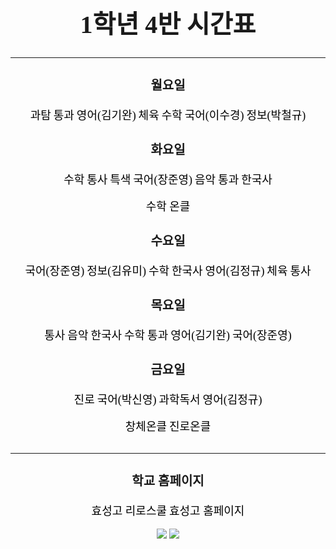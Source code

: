 <!DOCTYPE html>
<html lang="ko">
    <head>
        <title>1학년 4반 시간표</title>
        <meta charset="UTF-8">
        <meta http-equiv="X-UA-Compatible" content="IE=edge">
        <meta property="og:title" content="1학년 4반 시간표">
        <meta name="viewport" content="width=device-width, initial-scale=1.0"/>
        <link href="https://fonts.googleapis.com/css2?family=Nanum+Gothic&display=swap" rel="stylesheet">
        <style>
            h1{
                font-family: 'Nanum Gothic', serif;
                font-size:40px
            }
            a{
                font-family: 'Nanum Gothic', serif;
                font-size:18px
            }
            h3{
                font-family: 'Nanum Gothic', serif;
                font-size:20px
            }
            a { text-decoration:none; }
            a:link { color: black; text-decoration: none;}
            a:visited { color: black; text-decoration: none;}
            a:hover { color: hotpink; text-decoration: underline;}
        </style>
    </head>
    <body>
        <center> 
        <h1>1학년 4반 시간표</h1>     
        <hr>
        <h3>월요일</h3>
            <a href="https://zoom.us/j/6860189588?pwd=WnBhM3k4ZzB4Z0I0N0hCWlZQSVcrUT09">과탐</a><!--과학탐구실험 줌 수업-->
            <a href="https://us02web.zoom.us/j/972803917?pwd=enVxTGsvZmhDYlpKVExKcjhVaytGdz09">통과</a><!--통합과학 줌 수업-->
            <a href="https://us02web.zoom.us/j/7317018056?pwd=KytteHdEV29CVzMxU0dYTUpTamlYdz09 ">영어(김기완)</a><!--영어(김기완 쌤) 줌 수업-->
            <a href="https://us04web.zoom.us/j/6092519507?pwd=dVdaRmZKZUppbE5KTUxuejZvaHBJQT09">체육</a><!--운동과 건강 줌 수업-->
            <a href="https://us02web.zoom.us/j/9580229065?pwd=WW9zNnZpVGsxNVNiTlMxN0hUUHlmQT09">수학</a><!--수학 줌 수업-->
            <a href="https://zoom.us/j/9959688256?pwd=K082M3dDSWtRcDkvZXVDZXEveVJaZz09">국어(이수경)</a><!--국어(이수경) 줌 수업-->
            <a href="https://zoom.us/j/5352590312?pwd=YVNHRms1UUF0cmZnZGxTNnhnR2paUT09">정보(박철규)</a><!--정보(박철규 쌤) 줌 수업-->
        <h3>화요일</h3>
            <a href="https://us02web.zoom.us/j/9580229065?pwd=WW9zNnZpVGsxNVNiTlMxN0hUUHlmQT09">수학</a><!--수학 줌 수업-->
            <a href="https://zoom.us/j/4716194881?pwd=WnFJamNKZTVqNXBrbTB6TGlhRWNHUT09">통사</a><!--통합사회 줌 수업-->
            <a href="https://hoc36.ebssw.kr/specialcolor1/hmpg/hmpgAlctcrListView.do?menuSn=384941">특색</a><!--특색 수업-->
            <a href="https://us02web.zoom.us/j/3309633175?pwd=ajh5STV4NlNHemNDTjhWbms2SXFqdz09">국어(장준영)</a><!--국어(장준영 쌤) 줌 수업-->
            <a href="https://us02web.zoom.us/j/9683140851?pwd=ZlBMdFpmTlZBNW05UjNyZVczYythdz09">음악</a><!--음악 줌 수업-->
            <a href="https://us02web.zoom.us/j/972803917?pwd=enVxTGsvZmhDYlpKVExKcjhVaytGdz09">통과</a><!--통합과학 줌 수업-->
            <a href="https://us02web.zoom.us/j/2295238663?pwd=WmNIUElNSWRXRUxnZmFqZFF5cVdPZz09">한국사</a><!--한국사 줌 수업-->
            <br><br><a href="https://hoc36.ebssw.kr/hsmath6240/hmpg/hmpgAlctcrListView.do?menuSn=368116">수학 온클</a><!--수학 온클--> 
        <h3>수요일</h3>
            <a href="https://us02web.zoom.us/j/3309633175?pwd=ajh5STV4NlNHemNDTjhWbms2SXFqdz09">국어(장준영)</a><!--국어(장준영 쌤) 줌 수업-->
            <a href="https://us02web.zoom.us/j/4569059741?pwd=a3Bvc3NXRS80ajMzN2VMajZVUHpPZz09">정보(김유미)</a><!--정보(김유미 쌤) 줌 수업-->
            <a href="https://us02web.zoom.us/j/9580229065?pwd=WW9zNnZpVGsxNVNiTlMxN0hUUHlmQT09">수학</a><!--수학 줌 수업-->
            <a href="https://us02web.zoom.us/j/2295238663?pwd=WmNIUElNSWRXRUxnZmFqZFF5cVdPZz09">한국사</a><!--한국사 줌 수업-->
            <a href="https://us02web.zoom.us/j/2978909392?pwd=NkFUNEVOemdmdUF6MktsOElVZmltUT09">영어(김정규)</a><!--영어(김정규 쌤) 줌 수업-->
            <a href="https://us04web.zoom.us/j/6092519507?pwd=dVdaRmZKZUppbE5KTUxuejZvaHBJQT09">체육</a><!--운동과 건강 줌 수업-->
            <a href="https://zoom.us/j/4716194881?pwd=WnFJamNKZTVqNXBrbTB6TGlhRWNHUT09">통사</a><!--통합사회 줌 수업-->
        <h3>목요일</h3>
            <a href="https://zoom.us/j/4716194881?pwd=WnFJamNKZTVqNXBrbTB6TGlhRWNHUT09">통사</a><!--통합사회 줌 수업-->
            <a href="https://us02web.zoom.us/j/9683140851?pwd=ZlBMdFpmTlZBNW05UjNyZVczYythdz09">음악</a><!--음악 줌 수업-->
            <a href="https://us02web.zoom.us/j/2295238663?pwd=WmNIUElNSWRXRUxnZmFqZFF5cVdPZz09">한국사</a><!--한국사 줌 수업-->
            <a href="https://us02web.zoom.us/j/9580229065?pwd=WW9zNnZpVGsxNVNiTlMxN0hUUHlmQT09">수학</a><!--수학 줌 수업-->
            <a href="https://us02web.zoom.us/j/972803917?pwd=enVxTGsvZmhDYlpKVExKcjhVaytGdz09">통과</a><!--통합과학 줌 수업-->
            <a href="https://us02web.zoom.us/j/7317018056?pwd=KytteHdEV29CVzMxU0dYTUpTamlYdz09 ">영어(김기완)</a><!--영어(김기완 쌤) 줌 수업-->
            <a href="https://us02web.zoom.us/j/3309633175?pwd=ajh5STV4NlNHemNDTjhWbms2SXFqdz09">국어(장준영)</a><!--국어(장준영 쌤) 줌 수업-->
        <h3>금요일</h3>
            <a href="https://us02web.zoom.us/j/9580229065?pwd=WW9zNnZpVGsxNVNiTlMxN0hUUHlmQT09">진로</a><!--진로 줌 수업-->
            <a href="https://zoom.us/j/6117180017?pwd=QTJnNUF3SytDU0RVL1hrRCtqMzVGdz09">국어(박신영)</a><!--국어(박신영 쌤) 줌 수업-->
            <a href="https://zoom.us/j/6860189588?pwd=WnBhM3k4ZzB4Z0I0N0hCWlZQSVcrUT09">과학독서</a><!--과학독서 줌 수업-->
            <a href="https://us02web.zoom.us/j/2978909392?pwd=NkFUNEVOemdmdUF6MktsOElVZmltUT09">영어(김정규)</a><!--영어(김정규 쌤) 줌 수업-->
            <br><br><a href="https://hoc36.ebssw.kr/hsca1/hmpg/hmpgAlctcrListView.do?menuSn=383002">창체온클</a><!--창체 수업-->   
            <a href="https://hoc36.ebssw.kr/career1953/hmpg/hmpgAlctcrListView.do?menuSn=382817">진로온클</a><!--진로 온클-->  
            <br><br>
            <hr><h3>학교 홈페이지</h3>
            <a href="https://hyosung.riroschool.kr/">효성고 리로스쿨</a><!--효성고 리로스쿨-->
            <a href="http://hyosung.hs.kr/index.php">효성고 홈페이지</a><!--효성고-->
            <br><br>
            <image src="시간표.png"></image>
            <image src="과목.png"></image>
        </center>
    </body>
</html>
<!--https://dnjstj0819.github.io/Hyosung107/-->
